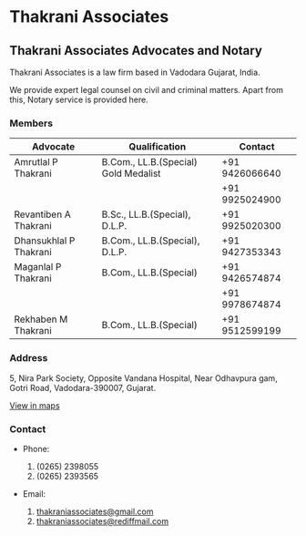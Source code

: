 # Thakrani Associates

## Thakrani Associates Advocates and Notary

Thakrani Associates is a law firm based in Vadodara Gujarat, India.

We provide expert legal counsel on civil and criminal matters. Apart from this, Notary service is provided here.

### Members

| Advocate                                   | Qualification                        | Contact        | 
|--------------------------------------------|--------------------------------------|----------------|
| Amrutlal P Thakrani                        | B.Com., LL.B.(Special) Gold Medalist | +91 9426066640 |
|                                            |                                      | +91 9925024900 |
| Revantiben A Thakrani                      | B.Sc., LL.B.(Special), D.L.P.        | +91 9925020300 |
| Dhansukhlal P Thakrani                     | B.Com., LL.B.(Special), D.L.P.       | +91 9427353343 |
| Maganlal P Thakrani                        | B.Com., LL.B.(Special)               | +91 9426574874 |
|                                            |                                      | +91 9978674874 |
| Rekhaben M Thakrani                        | B.Com., LL.B.(Special)               | +91 9512599199 |

### Address

5, Nira Park Society,
Opposite Vandana Hospital,
Near Odhavpura gam,
Gotri Road,
Vadodara-390007,
Gujarat.

[View in maps](https://www.google.com/maps/place/Thakrani+Associates,+Advocates+%26+Notary/@22.3119997,73.1557155,222m/data=!3m2!1e3!4b1!4m5!3m4!1s0x395fc917917ae689:0x735780156b35111a!8m2!3d22.3119985!4d73.1562628)

### Contact

- Phone: 
  1. (0265) 2398055
  2. (0265) 2393565
  
- Email: 
  1. thakraniassociates@gmail.com
  2. thakraniassociates@rediffmail.com
